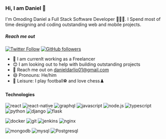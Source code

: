 ### Hi, I am Daniel 👋
I'm Omoding Daniel a Full Stack Software Developer 👨🏼‍💻. I Spend most of time designing and coding  outstanding web and mobile projects.

##### Reach me out
[![Twitter Follow](https://img.shields.io/twitter/follow/iam_darlio?label=%40iam_darlio&style=social)](https://twitter.com/intent/follow?screen_name=iam_darlio)
[![GitHub followers](https://img.shields.io/github/followers/Darlio88?label=darlio&style=social)](https://img.shields.io/github/followers/Darlio88?label=darlio&style=social)
  
  * 🦾 I am currenlt working as a Freelancer
  * 😊 I am looking out to help with building outstanding projects
  * 🤝 Reach me out on [danieldarlio01@gmail.com](mailto:danieldarlio01@gmail.com)
  * 😄 Pronouns: He/him
  * 🥳 Leisure: I play football⚽ and love chess♟️



#### Technologies
![react](https://img.shields.io/static/v1?label=&message=REACT&color=blue) ![react-native](https://img.shields.io/static/v1?label=&message=REACT-NATIVE&color=blue) ![graphql](https://img.shields.io/static/v1?label=&message=GRAPHQL&color=pink) ![javascript](https://img.shields.io/static/v1?label=&message=JAVASCRIPT&color=yellow) ![node.js](https://img.shields.io/static/v1?label=&message=NODEJS&color=success) ![typescript](https://img.shields.io/static/v1?label=&message=TYPESCRIPT&color=informational) ![python](https://img.shields.io/static/v1?label=&message=PYTHON&color=red) ![django](https://img.shields.io/static/v1?label=&message=DJANGO&color=critical) ![flask](https://img.shields.io/static/v1?label=&message=FLASK&color=important)

![docker](https://img.shields.io/static/v1?label=&message=DOCKER&color=blue) ![git](https://img.shields.io/static/v1?label=&message=GIT&color=inactive) ![jenkins](https://img.shields.io/static/v1?label=&message=JENKINS&color=blueviolet) ![nginx](https://img.shields.io/static/v1?label=&message=NGINX&color=success)

 ![mongodb](https://img.shields.io/static/v1?label=&message=MONGODB&color=success) ![mysql](https://img.shields.io/static/v1?label=&message=MySQLX&color=ff69b4) ![Postgresql](https://img.shields.io/static/v1?label=&message=POSTGRESQL&color=yellowgreen)
